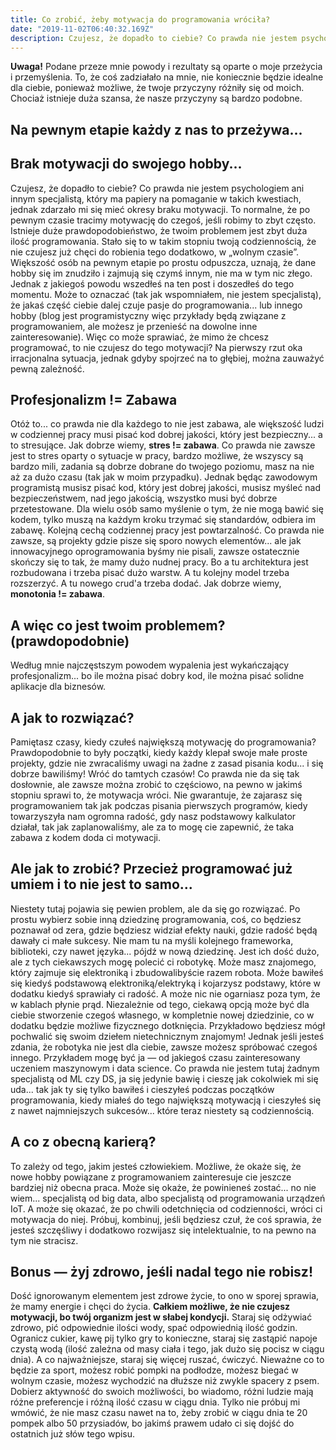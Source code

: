 ```yaml
---
title: Co zrobić, żeby motywacja do programowania wróciła?
date: "2019-11-02T06:40:32.169Z"
description: Czujesz, że dopadło to ciebie? Co prawda nie jestem psychologiem ani innym specjalistą, który ma papiery na pomaganie w takich kwestiach, jednak zdarzało mi się mieć okresy braku motywacji.
---
```


**Uwaga!** Podane przeze mnie powody i rezultaty są oparte o moje przeżycia i przemyślenia. To, że coś zadziałało na mnie, nie koniecznie będzie idealne dla ciebie, ponieważ możliwe, że twoje przyczyny różniły się od moich. Chociaż istnieje duża szansa, że nasze przyczyny są bardzo podobne.

## **Na pewnym etapie każdy z nas to przeżywa...**

## **Brak motywacji do swojego hobby...**

Czujesz, że dopadło to ciebie? Co prawda nie jestem psychologiem ani innym specjalistą, który ma papiery na pomaganie w takich kwestiach, jednak zdarzało mi się mieć okresy braku motywacji. To normalne, że po pewnym czasie tracimy motywację do czegoś, jeśli robimy to zbyt często. Istnieje duże prawdopodobieństwo, że twoim problemem jest zbyt duża ilość programowania. Stało się to w takim stopniu twoją codziennością, że nie czujesz już chęci do robienia tego dodatkowo, w „wolnym czasie”. Większość osób na pewnym etapie po prostu odpuszcza, uznają, że dane hobby się im znudziło i zajmują się czymś innym, nie ma w tym nic złego. Jednak z jakiegoś powodu wszedłeś na ten post i doszedłeś do tego momentu. Może to oznaczać (tak jak wspomniałem, nie jestem specjalistą), że jakaś część ciebie dalej czuje pasje do programowania... lub innego hobby (blog jest programistyczny więc przykłady będą związane z programowaniem, ale możesz je przenieść na dowolne inne zainteresowanie). Więc co może sprawiać, że mimo że chcesz programować, to nie czujesz do tego motywacji? Na pierwszy rzut oka irracjonalna sytuacja, jednak gdyby spojrzeć na to głębiej, można zauważyć pewną zależność.

## **Profesjonalizm != Zabawa**

Otóż to... co prawda nie dla każdego to nie jest zabawa, ale większość ludzi w codziennej pracy musi pisać kod dobrej jakości, który jest bezpieczny... a to stresujące. Jak dobrze wiemy, **stres != zabawa**. Co prawda nie zawsze jest to stres oparty o sytuacje w pracy, bardzo możliwe, że wszyscy są bardzo mili, zadania są dobrze dobrane do twojego poziomu, masz na nie aż za dużo czasu (tak jak w moim przypadku). Jednak będąc zawodowym programistą musisz pisać kod, który jest dobrej jakości, musisz myśleć nad bezpieczeństwem, nad jego jakością, wszystko musi być dobrze przetestowane. Dla wielu osób samo myślenie o tym, że nie mogą bawić się kodem, tylko muszą na każdym kroku trzymać się standardów, odbiera im zabawę. Kolejną cechą codziennej pracy jest powtarzalność. Co prawda nie zawsze, są projekty gdzie pisze się sporo nowych elementów... ale jak innowacyjnego oprogramowania byśmy nie pisali, zawsze ostatecznie skończy się to tak, że mamy dużo nudnej pracy. Bo a tu architektura jest rozbudowana i trzeba pisać dużo warstw. A tu kolejny model trzeba rozszerzyć. A tu nowego crud'a trzeba dodać. Jak dobrze wiemy, **monotonia != zabawa**.

## **A więc co jest twoim problemem?** **(prawdopodobnie)**

Według mnie najczęstszym powodem wypalenia jest wykańczający profesjonalizm... bo ile można pisać dobry kod, ile można pisać solidne aplikacje dla biznesów.

## **A jak to rozwiązać?**

Pamiętasz czasy, kiedy czułeś największą motywację do programowania? Prawdopodobnie to były początki, kiedy każdy klepał swoje małe proste projekty, gdzie nie zwracaliśmy uwagi na żadne z zasad pisania kodu... i się dobrze bawiliśmy! Wróć do tamtych czasów! Co prawda nie da się tak dosłownie, ale zawsze można zrobić to częściowo, na pewno w jakimś stopniu sprawi to, że motywacja wróci. Nie gwarantuje, że zajarasz się programowaniem tak jak podczas pisania pierwszych programów, kiedy towarzyszyła nam ogromna radość, gdy nasz podstawowy kalkulator działał, tak jak zaplanowaliśmy, ale za to mogę cie zapewnić, że taka zabawa z kodem doda ci motywacji.

## **Ale jak to zrobić? Przecież programować już umiem i to nie jest to samo...**

Niestety tutaj pojawia się pewien problem, ale da się go rozwiązać. Po prostu wybierz sobie inną dziedzinę programowania, coś, co będziesz poznawał od zera, gdzie będziesz widział efekty nauki, gdzie radość będą dawały ci małe sukcesy. Nie mam tu na myśli kolejnego frameworka, biblioteki, czy nawet języka... pójdź w nową dziedzinę. Jest ich dość dużo, ale z tych ciekawszych mogę polecić ci robotykę. Może masz znajomego, który zajmuje się elektroniką i zbudowalibyście razem robota. Może bawiłeś się kiedyś podstawową elektroniką/elektryką i kojarzysz podstawy, które w dodatku kiedyś sprawiały ci radość. A może nic nie ogarniasz poza tym, że w kablach płynie prąd. Niezależnie od tego, ciekawą opcją może być dla ciebie stworzenie czegoś własnego, w kompletnie nowej dziedzinie, co w dodatku będzie możliwe fizycznego dotknięcia. Przykładowo będziesz mógł pochwalić się swoim dziełem nietechnicznym znajomym! Jednak jeśli jesteś zdania, że robotyka nie jest dla ciebie, zawsze możesz spróbować czegoś innego. Przykładem mogę być ja — od jakiegoś czasu zainteresowany uczeniem maszynowym i data science. Co prawda nie jestem tutaj żadnym specjalistą od ML czy DS, ja się jedynie bawię i cieszę jak cokolwiek mi się uda... tak jak ty się tylko bawiłeś i cieszyłeś podczas początków programowania, kiedy miałeś do tego największą motywacją i cieszyłeś się z nawet najmniejszych sukcesów... które teraz niestety są codziennością.

## **A co z obecną karierą?**

To zależy od tego, jakim jesteś człowiekiem. Możliwe, że okaże się, że nowe hobby powiązane z programowaniem zainteresuje cie jeszcze bardziej niż obecna praca. Może się okaże, że powinieneś zostać... no nie wiem... specjalistą od big data, albo specjalistą od programowania urządzeń IoT. A może się okazać, że po chwili odetchnięcia od codzienności, wróci ci motywacja do niej. Próbuj, kombinuj, jeśli będziesz czuł, że coś sprawia, że jesteś szczęśliwy i dodatkowo rozwijasz się intelektualnie, to na pewno na tym nie stracisz.

## **Bonus — żyj zdrowo, jeśli nadal tego nie robisz!**

Dość ignorowanym elementem jest zdrowe życie, to ono w sporej sprawia, że mamy energie i chęci do życia. **Całkiem możliwe, że nie czujesz motywacji, bo twój organizm jest w słabej kondycji.** Staraj się odżywiać zdrowo, pić odpowiednie ilości wody, spać odpowiednią ilość godzin. Ogranicz cukier, kawę pij tylko gry to konieczne, staraj się zastąpić napoje czystą wodą (ilość zależna od masy ciała i tego, jak dużo się pocisz w ciągu dnia). A co najważniejsze, staraj się więcej ruszać, ćwiczyć. Nieważne co to będzie za sport, możesz robić pompki na podłodze, możesz biegać w wolnym czasie, możesz wychodzić na dłuższe niż zwykle spacery z psem. Dobierz aktywność do swoich możliwości, bo wiadomo, różni ludzie mają różne preferencje i różną ilość czasu w ciągu dnia. Tylko nie próbuj mi wmówić, że nie masz czasu nawet na to, żeby zrobić w ciągu dnia te 20 pompek albo 50 przysiadów, bo jakimś prawem udało ci się dojść do ostatnich już słów tego wpisu.